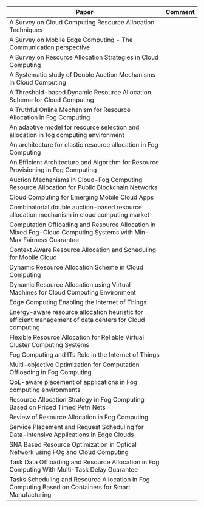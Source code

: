 
| Paper | Comment | 
| --- | --- | 
| A Survey on Cloud Computing Resource Allocation Techniques | |
| A Survey on Mobile Edge Computing - The Communication perspective | |
| A Survey on Resource Allocation Strategies in Cloud Computing | |
| A Systematic study of Double Auction Mechanisms in Cloud Computing | |
| A Threshold-based Dynamic Resource Allocation Scheme for Cloud Computing | |
| A Truthful Online Mechanism for Resource Allocation in Fog Computing | |
| An adaptive model for resource selection and allocation in fog computing environment | |
| An architecture for elastic resource allocation in Fog Computing | |
| An Efficient Architecture and Algorithm for Resource Provisioning in Fog Computing | |
| Auction Mechanisms in Cloud-Fog Computing Resource Allocation for Public Blockchain Networks | |
| Cloud Computing for Emerging Mobile Cloud Apps | |
| Combinatorial double auction-based resource allocation mechanism in cloud computing market | |
| Computation Offloading and Resource Allocation in Mixed Fog-Cloud Computing Systems with Min-Max Fairness Guarantee | |
| Context Aware Resource Allocation and Scheduling for Mobile Cloud | |
| Dynamic Resource Allocation Scheme in Cloud Computing | |
| Dynamic Resource Allocation using Virtual Machines for Cloud Computing Environment | |
| Edge Computing Enabling the Internet of Things | |
| Energy-aware resource allocation heuristic for efficient management of data centers for Cloud computing | |
| Flexible Resource Allocation for Reliable Virtual Cluster Computing Systems | |
| Fog Computing and ITs Role in the Internet of Things | |
| Multi-objective Optimization for Computation Offloading in Fog Computing | |
| QoE-aware placement of applications in Fog computing environments | |
| Resource Allocation Strategy in Fog Computing Based on Priced Timed Petri Nets | |
| Review of Resource Allocation in Fog Computing | |
| Service Placement and Request Scheduling for Data-intensive Applications in Edge Clouds | |
| SNA Based Resource Optimization in Optical Network using FOg and Cloud Computing | |
| Task Data Offloading and Resource Allocation in Fog Computing With Multi-Task Delay Guarantee | |
| Tasks Scheduling and Resource Allocation in Fog Computing Based on Containers for Smart Manufacturing | |
 